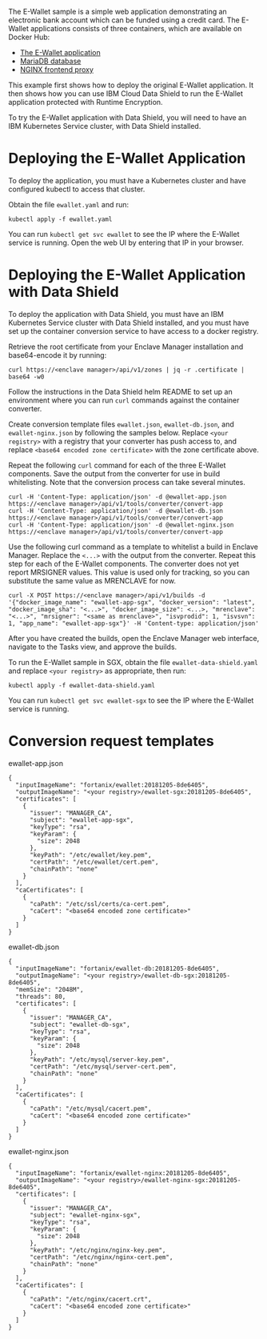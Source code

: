 The E-Wallet sample is a simple web application demonstrating an electronic
bank account which can be funded using a credit card. The E-Wallet applications
consists of three containers, which are available on Docker Hub:

 * [The E-Wallet application](https://hub.docker.com/r/fortanix/ewallet/)
 * [MariaDB database](https://hub.docker.com/r/fortanix/ewallet-db/)
 * [NGINX frontend proxy](https://hub.docker.com/r/fortanix/ewallet-nginx/)

This example first shows how to deploy the original E-Wallet application.
It then shows how you can use IBM Cloud Data Shield to run the E-Wallet
application protected with Runtime Encryption.

To try the E-Wallet application with Data Shield, you will need to have
an IBM Kubernetes Service cluster, with Data Shield installed.

# Deploying the E-Wallet Application

To deploy the application, you must have a Kubernetes cluster and have
configured kubectl to access that cluster.

Obtain the file `ewallet.yaml` and run:

    kubectl apply -f ewallet.yaml

You can run `kubectl get svc ewallet` to see the IP where the E-Wallet service
is running. Open the web UI by entering that IP in your browser.

# Deploying the E-Wallet Application with Data Shield

To deploy the application with Data Shield, you must have an IBM Kubernetes
Service cluster with Data Shield installed, and you must have set up the
container conversion service to have access to a docker registry.

Retrieve the root certificate from your Enclave Manager installation and
base64-encode it by running:

    curl https://<enclave manager>/api/v1/zones | jq -r .certificate | base64 -w0

Follow the instructions in the Data Shield helm README to set up an environment
where you can run `curl` commands against the container converter.

Create conversion template files `ewallet.json`, `ewallet-db.json`, and
`ewallet-nginx.json` by following the samples below. Replace `<your registry>`
with a registry that your converter has push access to, and replace `<base64
encoded zone certificate>` with the zone certificate above.

Repeat the following `curl` command for each of the three E-Wallet components.
Save the output from the converter for use in build whitelisting. Note that the
conversion process can take several minutes.

    curl -H 'Content-Type: application/json' -d @ewallet-app.json https://<enclave manager>/api/v1/tools/converter/convert-app
    curl -H 'Content-Type: application/json' -d @ewallet-db.json https://<enclave manager>/api/v1/tools/converter/convert-app
    curl -H 'Content-Type: application/json' -d @ewallet-nginx.json https://<enclave manager>/api/v1/tools/converter/convert-app

Use the following curl command as a template to whitelist a build in Enclave
Manager.  Replace the `<...>` with the output from the converter. Repeat this
step for each of the E-Wallet components. The converter does not yet report
MRSIGNER values. This value is used only for tracking, so you can substitute
the same value as MRENCLAVE for now.

    curl -X POST https://<enclave manager>/api/v1/builds -d '{"docker_image_name": "ewallet-app-sgx", "docker_version": "latest", "docker_image_sha": "<...>", "docker_image_size": <...>, "mrenclave": "<...>", "mrsigner": "<same as mrenclave>", "isvprodid": 1, "isvsvn": 1, "app_name": "ewallet-app-sgx"}' -H 'Content-type: application/json'

After you have created the builds, open the Enclave Manager web interface,
navigate to the Tasks view, and approve the builds.

To run the E-Wallet sample in SGX, obtain the file `ewallet-data-shield.yaml`
and replace `<your registry>` as appropriate, then run:

    kubectl apply -f ewallet-data-shield.yaml

You can run `kubectl get svc ewallet-sgx` to see the IP where the E-Wallet
service is running.

# Conversion request templates

ewallet-app.json

    {
      "inputImageName": "fortanix/ewallet:20181205-8de6405",
      "outputImageName": "<your registry>/ewallet-sgx:20181205-8de6405",
      "certificates": [
        {
          "issuer": "MANAGER_CA",
          "subject": "ewallet-app-sgx",
          "keyType": "rsa",
          "keyParam": {
            "size": 2048
          },
          "keyPath": "/etc/ewallet/key.pem",
          "certPath": "/etc/ewallet/cert.pem",
          "chainPath": "none"
        }
      ],
      "caCertificates": [
        {
          "caPath": "/etc/ssl/certs/ca-cert.pem",
          "caCert": "<base64 encoded zone certificate>"
        }
      ]
    }

ewallet-db.json

    {
      "inputImageName": "fortanix/ewallet-db:20181205-8de6405",
      "outputImageName": "<your registry>/ewallet-db-sgx:20181205-8de6405",
      "memSize": "2048M",
      "threads": 80,
      "certificates": [
        {
          "issuer": "MANAGER_CA",
          "subject": "ewallet-db-sgx",
          "keyType": "rsa",
          "keyParam": {
            "size": 2048
          },
          "keyPath": "/etc/mysql/server-key.pem",
          "certPath": "/etc/mysql/server-cert.pem",
          "chainPath": "none"
        }
      ],
      "caCertificates": [
        {
          "caPath": "/etc/mysql/cacert.pem",
          "caCert": "<base64 encoded zone certificate>"
        }
      ]
    }

ewallet-nginx.json

    {
      "inputImageName": "fortanix/ewallet-nginx:20181205-8de6405",
      "outputImageName": "<your registry>/ewallet-nginx-sgx:20181205-8de6405",
      "certificates": [
        {
          "issuer": "MANAGER_CA",
          "subject": "ewallet-nginx-sgx",
          "keyType": "rsa",
          "keyParam": {
            "size": 2048
          },
          "keyPath": "/etc/nginx/nginx-key.pem",
          "certPath": "/etc/nginx/nginx-cert.pem",
          "chainPath": "none"
        }
      ],
      "caCertificates": [
        {
          "caPath": "/etc/nginx/cacert.crt",
          "caCert": "<base64 encoded zone certificate>"
        }
      ]
    }
